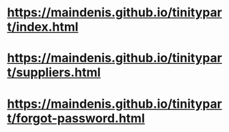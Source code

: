 # https://maindenis.github.io/tinitypart/index.html
# https://maindenis.github.io/tinitypart/suppliers.html
# https://maindenis.github.io/tinitypart/forgot-password.html